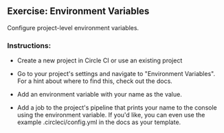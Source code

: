 ## Exercise: Environment Variables

Configure project-level environment variables.

### Instructions:

* Create a new project in Circle CI or use an existing project

* Go to your project's settings and navigate to "Environment Variables". For a hint about where to find this, check out the docs.

* Add an environment variable with your name as the value.

* Add a job to the project's pipeline that prints your name to the console using the environment variable. If you'd like, you can even use the example .circleci/config.yml in the docs as your template.
